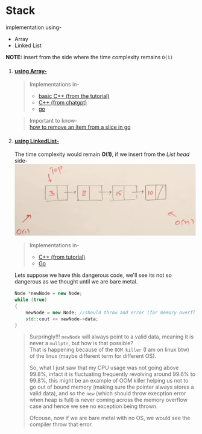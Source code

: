 # Stack
implementation using-
- Array
- Linked List

**NOTE:** insert from the side where the time complexity remains `O(1)`

1. #### <u>using Array- </u> 
    > Implementations in-
    >- [basic C++ (from the tutorial)](./codes/stack.cpp)
    >- [C++ (from chatgpt)](./codes/stack_chatgpt.cpp)  
    >- [go](./codes/stack.go)

    > Important to know-  
    > [how to remove an item from a slice in go](./importants/remvoingFromSlice.go)
    
    
2. #### <u> using LinkedList-</u>  
    The time complexity would remain **O(1)**, if we insert from the *List head* side-
    <img src="./img resources/stackUsingLL.png">

    > Implementations in-
    >- [C++ (from tutorial)](./codes/stack_usingLL.cpp)
    >- [Go](./codes/stack_usingLL.go)

    Lets suppose we have this dangerous code, we'll see its not so dangerous as we thought until we are bare metal. 

    ```cpp
    Node *newNode = new Node;
    while (true)
    {
        newNode = new Node; //should throw and error (for memory overflow case) in this infinte loop, but it doesn't, because of the OOM killer (out of memory killer) implemented in the linux
        std::cout << newNode->data;
    }
    ```
   >Surpringly!!! `newNode` will always point to a valid data, meaning it is never a `nullptr`, but how is that possible?  
   >That is happening because of the `OOM killer` (I am on linux btw) of the linux (maybe different term for different OS).
   >
   >
   >So, what I just saw that my CPU usage was not going above 99.8%, infact it is fluctuating frequently revolving around 99.6% to 99.8%, this might be an example of OOM killer helping us not to go out of bound memory (making sure the pointer always stores a valid data), and so the `new` (which should throw execption error when heap is full) is never coming across the memory overflow case and hence we see no exception being thrown.
   >
   >Ofcouse, now if we are bare metal with no OS, we would see the compiler throw that error.